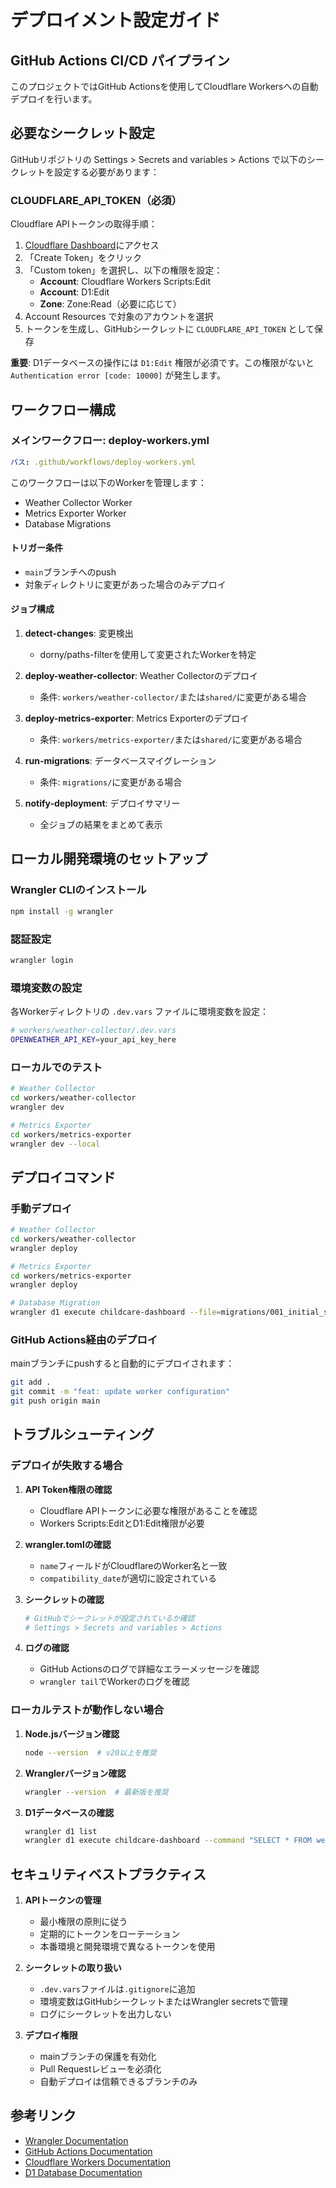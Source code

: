 # デプロイメント設定ガイド

## GitHub Actions CI/CD パイプライン

このプロジェクトではGitHub Actionsを使用してCloudflare Workersへの自動デプロイを行います。

## 必要なシークレット設定

GitHubリポジトリの Settings > Secrets and variables > Actions で以下のシークレットを設定する必要があります：

### CLOUDFLARE_API_TOKEN（必須）

Cloudflare APIトークンの取得手順：

1. [Cloudflare Dashboard](https://dash.cloudflare.com/profile/api-tokens)にアクセス
2. 「Create Token」をクリック
3. 「Custom token」を選択し、以下の権限を設定：
   - **Account**: Cloudflare Workers Scripts:Edit
   - **Account**: D1:Edit
   - **Zone**: Zone:Read（必要に応じて）
4. Account Resources で対象のアカウントを選択
5. トークンを生成し、GitHubシークレットに `CLOUDFLARE_API_TOKEN` として保存

**重要**: D1データベースの操作には `D1:Edit` 権限が必須です。この権限がないと `Authentication error [code: 10000]` が発生します。

## ワークフロー構成

### メインワークフロー: deploy-workers.yml

```yaml
パス: .github/workflows/deploy-workers.yml
```

このワークフローは以下のWorkerを管理します：

- Weather Collector Worker
- Metrics Exporter Worker
- Database Migrations

#### トリガー条件

- `main`ブランチへのpush
- 対象ディレクトリに変更があった場合のみデプロイ

#### ジョブ構成

1. **detect-changes**: 変更検出
   - dorny/paths-filterを使用して変更されたWorkerを特定

2. **deploy-weather-collector**: Weather Collectorのデプロイ
   - 条件: `workers/weather-collector/`または`shared/`に変更がある場合

3. **deploy-metrics-exporter**: Metrics Exporterのデプロイ
   - 条件: `workers/metrics-exporter/`または`shared/`に変更がある場合

4. **run-migrations**: データベースマイグレーション
   - 条件: `migrations/`に変更がある場合

5. **notify-deployment**: デプロイサマリー
   - 全ジョブの結果をまとめて表示

## ローカル開発環境のセットアップ

### Wrangler CLIのインストール

```bash
npm install -g wrangler
```

### 認証設定

```bash
wrangler login
```

### 環境変数の設定

各Workerディレクトリの `.dev.vars` ファイルに環境変数を設定：

```bash
# workers/weather-collector/.dev.vars
OPENWEATHER_API_KEY=your_api_key_here
```

### ローカルでのテスト

```bash
# Weather Collector
cd workers/weather-collector
wrangler dev

# Metrics Exporter
cd workers/metrics-exporter
wrangler dev --local
```

## デプロイコマンド

### 手動デプロイ

```bash
# Weather Collector
cd workers/weather-collector
wrangler deploy

# Metrics Exporter
cd workers/metrics-exporter
wrangler deploy

# Database Migration
wrangler d1 execute childcare-dashboard --file=migrations/001_initial_schema.sql
```

### GitHub Actions経由のデプロイ

mainブランチにpushすると自動的にデプロイされます：

```bash
git add .
git commit -m "feat: update worker configuration"
git push origin main
```

## トラブルシューティング

### デプロイが失敗する場合

1. **API Token権限の確認**
   - Cloudflare APIトークンに必要な権限があることを確認
   - Workers Scripts:EditとD1:Edit権限が必要

2. **wrangler.tomlの確認**
   - `name`フィールドがCloudflareのWorker名と一致
   - `compatibility_date`が適切に設定されている

3. **シークレットの確認**
   ```bash
   # GitHubでシークレットが設定されているか確認
   # Settings > Secrets and variables > Actions
   ```

4. **ログの確認**
   - GitHub Actionsのログで詳細なエラーメッセージを確認
   - `wrangler tail`でWorkerのログを確認

### ローカルテストが動作しない場合

1. **Node.jsバージョン確認**
   ```bash
   node --version  # v20以上を推奨
   ```

2. **Wranglerバージョン確認**
   ```bash
   wrangler --version  # 最新版を推奨
   ```

3. **D1データベースの確認**
   ```bash
   wrangler d1 list
   wrangler d1 execute childcare-dashboard --command "SELECT * FROM weather_data LIMIT 1"
   ```

## セキュリティベストプラクティス

1. **APIトークンの管理**
   - 最小権限の原則に従う
   - 定期的にトークンをローテーション
   - 本番環境と開発環境で異なるトークンを使用

2. **シークレットの取り扱い**
   - `.dev.vars`ファイルは`.gitignore`に追加
   - 環境変数はGitHubシークレットまたはWrangler secretsで管理
   - ログにシークレットを出力しない

3. **デプロイ権限**
   - mainブランチの保護を有効化
   - Pull Requestレビューを必須化
   - 自動デプロイは信頼できるブランチのみ

## 参考リンク

- [Wrangler Documentation](https://developers.cloudflare.com/workers/wrangler/)
- [GitHub Actions Documentation](https://docs.github.com/en/actions)
- [Cloudflare Workers Documentation](https://developers.cloudflare.com/workers/)
- [D1 Database Documentation](https://developers.cloudflare.com/d1/)
